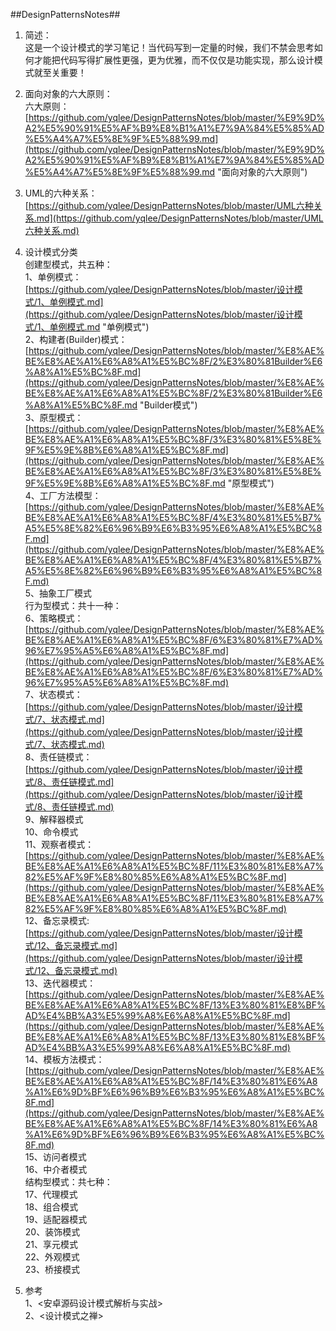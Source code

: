 ##DesignPatternsNotes##
1. 简述：  
   这是一个设计模式的学习笔记！当代码写到一定量的时候，我们不禁会思考如何才能把代码写得扩展性更强，更为优雅，而不仅仅是功能实现，那么设计模式就至关重要！

2. 面向对象的六大原则：  
   六大原则：  
    [https://github.com/yqlee/DesignPatternsNotes/blob/master/%E9%9D%A2%E5%90%91%E5%AF%B9%E8%B1%A1%E7%9A%84%E5%85%AD%E5%A4%A7%E5%8E%9F%E5%88%99.md](https://github.com/yqlee/DesignPatternsNotes/blob/master/%E9%9D%A2%E5%90%91%E5%AF%B9%E8%B1%A1%E7%9A%84%E5%85%AD%E5%A4%A7%E5%8E%9F%E5%88%99.md "面向对象的六大原则")  
3. UML的六种关系：  
   [https://github.com/yqlee/DesignPatternsNotes/blob/master/UML六种关系.md](https://github.com/yqlee/DesignPatternsNotes/blob/master/UML六种关系.md)  

3. 设计模式分类  
   创建型模式，共五种：  
   1、单例模式：  
		[https://github.com/yqlee/DesignPatternsNotes/blob/master/设计模式/1、单例模式.md](https://github.com/yqlee/DesignPatternsNotes/blob/master/设计模式/1、单例模式.md "单例模式")  
   2、构建者(Builder)模式：  
	[https://github.com/yqlee/DesignPatternsNotes/blob/master/%E8%AE%BE%E8%AE%A1%E6%A8%A1%E5%BC%8F/2%E3%80%81Builder%E6%A8%A1%E5%BC%8F.md](https://github.com/yqlee/DesignPatternsNotes/blob/master/%E8%AE%BE%E8%AE%A1%E6%A8%A1%E5%BC%8F/2%E3%80%81Builder%E6%A8%A1%E5%BC%8F.md "Builder模式")  
   3、原型模式：  
   [https://github.com/yqlee/DesignPatternsNotes/blob/master/%E8%AE%BE%E8%AE%A1%E6%A8%A1%E5%BC%8F/3%E3%80%81%E5%8E%9F%E5%9E%8B%E6%A8%A1%E5%BC%8F.md](https://github.com/yqlee/DesignPatternsNotes/blob/master/%E8%AE%BE%E8%AE%A1%E6%A8%A1%E5%BC%8F/3%E3%80%81%E5%8E%9F%E5%9E%8B%E6%A8%A1%E5%BC%8F.md "原型模式")  
   4、工厂方法模型：  
   [https://github.com/yqlee/DesignPatternsNotes/blob/master/%E8%AE%BE%E8%AE%A1%E6%A8%A1%E5%BC%8F/4%E3%80%81%E5%B7%A5%E5%8E%82%E6%96%B9%E6%B3%95%E6%A8%A1%E5%BC%8F.md](https://github.com/yqlee/DesignPatternsNotes/blob/master/%E8%AE%BE%E8%AE%A1%E6%A8%A1%E5%BC%8F/4%E3%80%81%E5%B7%A5%E5%8E%82%E6%96%B9%E6%B3%95%E6%A8%A1%E5%BC%8F.md)  
   5、抽象工厂模式  
   行为型模式：共十一种：  
   6、策略模式：  
   [https://github.com/yqlee/DesignPatternsNotes/blob/master/%E8%AE%BE%E8%AE%A1%E6%A8%A1%E5%BC%8F/6%E3%80%81%E7%AD%96%E7%95%A5%E6%A8%A1%E5%BC%8F.md](https://github.com/yqlee/DesignPatternsNotes/blob/master/%E8%AE%BE%E8%AE%A1%E6%A8%A1%E5%BC%8F/6%E3%80%81%E7%AD%96%E7%95%A5%E6%A8%A1%E5%BC%8F.md)  
   7、状态模式：  
   [https://github.com/yqlee/DesignPatternsNotes/blob/master/设计模式/7、状态模式.md](https://github.com/yqlee/DesignPatternsNotes/blob/master/设计模式/7、状态模式.md)   
   8、责任链模式：  
   [https://github.com/yqlee/DesignPatternsNotes/blob/master/设计模式/8、责任链模式.md](https://github.com/yqlee/DesignPatternsNotes/blob/master/设计模式/8、责任链模式.md)  
   9、解释器模式  
   10、命令模式  
   11、观察者模式：  
   [https://github.com/yqlee/DesignPatternsNotes/blob/master/%E8%AE%BE%E8%AE%A1%E6%A8%A1%E5%BC%8F/11%E3%80%81%E8%A7%82%E5%AF%9F%E8%80%85%E6%A8%A1%E5%BC%8F.md](https://github.com/yqlee/DesignPatternsNotes/blob/master/%E8%AE%BE%E8%AE%A1%E6%A8%A1%E5%BC%8F/11%E3%80%81%E8%A7%82%E5%AF%9F%E8%80%85%E6%A8%A1%E5%BC%8F.md)  
   12、备忘录模式:  
   [https://github.com/yqlee/DesignPatternsNotes/blob/master/设计模式/12、备忘录模式.md](https://github.com/yqlee/DesignPatternsNotes/blob/master/设计模式/12、备忘录模式.md)  
   13、迭代器模式：  
   [https://github.com/yqlee/DesignPatternsNotes/blob/master/%E8%AE%BE%E8%AE%A1%E6%A8%A1%E5%BC%8F/13%E3%80%81%E8%BF%AD%E4%BB%A3%E5%99%A8%E6%A8%A1%E5%BC%8F.md](https://github.com/yqlee/DesignPatternsNotes/blob/master/%E8%AE%BE%E8%AE%A1%E6%A8%A1%E5%BC%8F/13%E3%80%81%E8%BF%AD%E4%BB%A3%E5%99%A8%E6%A8%A1%E5%BC%8F.md)  
   14、模板方法模式：  
   [https://github.com/yqlee/DesignPatternsNotes/blob/master/%E8%AE%BE%E8%AE%A1%E6%A8%A1%E5%BC%8F/14%E3%80%81%E6%A8%A1%E6%9D%BF%E6%96%B9%E6%B3%95%E6%A8%A1%E5%BC%8F.md](https://github.com/yqlee/DesignPatternsNotes/blob/master/%E8%AE%BE%E8%AE%A1%E6%A8%A1%E5%BC%8F/14%E3%80%81%E6%A8%A1%E6%9D%BF%E6%96%B9%E6%B3%95%E6%A8%A1%E5%BC%8F.md)  
   15、访问者模式  
   16、中介者模式  
   结构型模式：共七种：  
   17、代理模式  
   18、组合模式  
   19、适配器模式  
   20、装饰模式  
   21、享元模式  
   22、外观模式  
   23、桥接模式  
3. 参考  
  1、<安卓源码设计模式解析与实战>  
  2、<设计模式之禅>